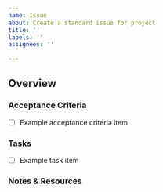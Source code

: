 ```yaml
---
name: Issue
about: Create a standard issue for project
title: ''
labels: ''
assignees: ''

---
```


## Overview
<!-- Provide a detailed explanation of issue and work needed to resolve it. -->

### Acceptance Criteria
<!-- Provide a list of criteria that need to be fulfilled in order for this issue to be considered DONE. -->
- [ ] Example acceptance criteria item

### Tasks
<!-- Provide a list of development tasks to complete in order to fulfill the acceptance criteria. -->
- [ ] Example task item

### Notes & Resources
<!-- Provide any other useful information or resources (links, images, etc) in order to give developer more context of the issue. -->
